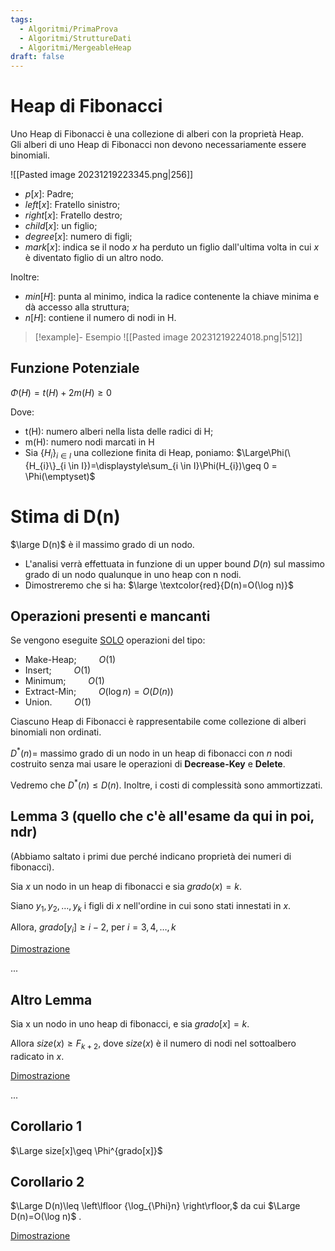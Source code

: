 ```yaml
---
tags:
  - Algoritmi/PrimaProva
  - Algoritmi/StruttureDati
  - Algoritmi/MergeableHeap
draft: false
---
```

# Heap di Fibonacci

Uno Heap di Fibonacci è una collezione di alberi con la proprietà Heap. 
 
Gli alberi di uno Heap di Fibonacci non devono necessariamente essere binomiali. 

![[Pasted image 20231219223345.png|256]]

- $p[x]$: Padre;
- $left[x]:$ Fratello sinistro;
- $right[x]:$ Fratello destro;
- $child[x]:$ un figlio;
- $degree[x]:$ numero di figli;
- $mark[x]:$ indica se il nodo $x$ ha perduto un figlio dall'ultima volta in cui $x$ è diventato figlio di un altro nodo.

Inoltre:

- $min[H]:$ punta al minimo, indica la radice contenente la chiave minima e dà accesso alla struttura;
- $n[H]:$ contiene il numero di nodi in H.

>[!example]- Esempio
>![[Pasted image 20231219224018.png|512]]

## Funzione Potenziale

$\Phi(H)=t(H)+2m(H)\geq 0$

Dove:
- t(H): numero alberi nella lista delle radici di H;
- m(H): numero nodi marcati in H
- Sia $\{H_{i}\}_{i \in I}$ una collezione finita di Heap, poniamo: $\Large\Phi(\{H_{i}\}_{i \in I})=\displaystyle\sum_{i \in I}\Phi(H_{i})\geq 0 = \Phi(\emptyset)$
 
# Stima di D(n)

$\large D(n)$ è il massimo grado di un nodo. 

- L'analisi verrà effettuata in funzione di un upper bound $D(n)$ sul massimo grado di un nodo qualunque in uno heap con n nodi.
- Dimostreremo che si ha: $\large \textcolor{red}{D(n)=O(\log n)}$

## Operazioni presenti e mancanti

Se vengono eseguite <ins>SOLO</ins> operazioni del tipo:
- Make-Heap; $\qquad O(1)$
- Insert; $\qquad O(1)$
- Minimum; $\qquad O(1)$
- Extract-Min; $\qquad O(\log n)=O(D(n))$
- Union. $\qquad O(1)$

Ciascuno Heap di Fibonacci è rappresentabile come collezione di alberi binomiali non ordinati. 

$D^*(n)=$ massimo grado di un nodo in un heap di fibonacci con $n$ nodi costruito senza mai usare le operazioni di **Decrease-Key** e **Delete**.

Vedremo che $D^*(n)\leq D(n)$. Inoltre, i costi di complessità sono ammortizzati.

## Lemma 3 (quello che c'è all'esame da qui in poi, ndr)

(Abbiamo saltato i primi due perché indicano proprietà dei numeri di fibonacci). 

Sia $x$ un nodo in un heap di fibonacci e sia $grado(x)=k$. 

Siano $y_{1},y_{2},\dots,y_{k}$ i figli di $x$ nell'ordine in cui sono stati innestati in $x$. 

Allora, $grado[y_{i}]\geq i-2,$ per $i=3,4,\dots,k$

<ins>Dimostrazione</ins>

...

## Altro Lemma

Sia x un nodo in uno heap di fibonacci, e sia $grado[x]=k$. 

Allora $size(x)\geq F_{k+2},$ dove $size(x)$ è il numero di nodi nel sottoalbero radicato in $x$.

<ins>Dimostrazione</ins>

...

## Corollario 1

$\Large size[x]\geq \Phi^{grado[x]}$
## Corollario 2

$\Large D(n)\leq \left\lfloor {\log_{\Phi}n} \right\rfloor,$ da cui $\Large D(n)=O(\log n)$ .

<ins>Dimostrazione</ins>